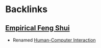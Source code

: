 
# Backlinks
## [Empirical Feng Shui](<Empirical Feng Shui.md>)
- Renamed [Human-Computer Interaction](<Human-Computer Interaction.md>)

